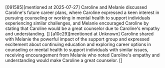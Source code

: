 [091585][mentioned at 2025-07-27] Caroline and Melanie discussed Caroline's future career plans, where Caroline expressed a keen interest in pursuing counseling or working in mental health to support individuals experiencing similar challenges, and Melanie encouraged Caroline by stating that Caroline would be a great counselor due to Caroline's empathy and understanding. []
[a10c29][mentioned at Unknown] Caroline shared with Melanie the powerful impact of the support group and expressed excitement about continuing education and exploring career options in counseling or mental health to support individuals with similar issues, receiving encouragement from Melanie who noted Caroline's empathy and understanding would make Caroline a great counselor. []
